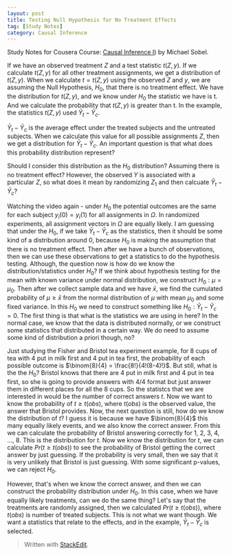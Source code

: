 ```yaml
---
layout: post
title: Testing Null Hypothesis for No Treatment Effects
tag: [Study Notes]
category: Causal Inference
---
```


Study Notes for Cousera Course: [Causal Inference I](https://www.coursera.org/learn/causal-inference)) by Michael Sobel.

If we have an observed treatment $Z$ and a test statistic $t(Z, y)$. If we calculate $t(Z, y)$ for all other treatment assignments, we get a distribution of $t(Z, y)$. When we calculate $t = t(Z, y)$ using the observed $Z$ and $y$, we are assuming the Null Hypothesis, $H_0$, that there is no treatment effect. We have the distribution for $t(Z, y)$, and we know under $H_0$ the statistic we have is t. And we calculate the probability that $t(Z, y)$ is greater than t. In the example, the statistics $t(Z, y)$ used $\bar{Y}_t - \bar{Y}_c$. 

$\bar{Y}_t - \bar{Y}_c$ is the average effect under the treated subjects and the untreated subjects. When we calculate this value for all possible assignments $Z$, then we get a distribution for $\bar{Y}_t - \bar{Y}_c$. An important question is that what does this probability distribution represent?

Should I consider this distribution as the $H_0$ distribution? Assuming there is no treatment effect? However, the observed $Y$ is associated with a particular $Z$, so what does it mean by randomizing $Z_1$ and then calcuate $\bar{Y}_t - \bar{Y}_c$?

Watching the video again - under $H_0$ the potential outcomes are the same for each subject $y_i(0) = y_i(1)$ for all assignments in $\Omega$. In randomized experiments, all assignment vectors in $\Omega$ are equally likely. I am guessing that under the $H_0$, if we take $\bar{Y}_t - \bar{Y}_c$ as the statistics, then it should be some kind of a distribution around 0, because $H_0$ is making the assumption that there is no treatment effect. Then after we have a bunch of observations, then we can use these observations to get a statistics to do the hypothesis testing. Although, the question now is how do we know the distribution/statistics under $H_0$? If we think about hypothesis testing for the mean with known variance under normal distribution, we construct $H_0:\mu=\mu_0$. Then after we collect sample data and we have $\bar{x}$, we find the cumulated probability of  $\mu \geq \bar{x}$ from the normal distribution of $\mu$ with   mean $\mu_0$ and some fixed variance. In this $H_0$ we need to construct something like $H_0: \bar{Y}_t - \bar{Y}_c=0$. The first thing is that what is the statistics we are using in here? In the normal case, we know that the data is distributed normally, or we construct some statistics that distributed in a certain way. We do need to assume some kind of distribution a priori though, no? 

Just studying the Fisher and Bristol tea experiment example, for 8 cups of tea with 4 put in milk first and 4 put in tea first, the probability of each possible outcome is $\binom{8}{4} = \frac{8!}{4!(8-4)!}$. But still, what is the the $H_0$? Bristol knows that there are 4 put in milk first and 4 put in tea first, so she is going to provide answers with 4/4 format but just answer them in different places for all the 8 cups. So the statistcs that we are interested in would be the number of correct answers $t$. Now we want to know the probability of $t\geq t(obs)$, where $t(obs)$ is the observed value, the answer that Bristol provides. Now, the next question is still, how do we know the distribution of $t$? I guess it is because we have $\binom{8}{4}$ this many equally likely events, and we also know the correct answer. From this we can calculate the probability of Bristol answering correctly for 1, 2, 3, 4, ..., 8. This is the distribution for $t$. Now we know the distribution for $t$, we can calculate $Pr(t\geq t(obs))$ to see the probability of Bristol getting the correct answer by just guessing. If the probability is very small, then we say that it is very unlikely that Bristol is just guessing. With some significant p-values, we can reject $H_0$. 

However, that's when we know the correct answer, and then we can construct the probability distribution under $H_0$. In this case, when we have equally likely treatments, can we do the same thing? Let's say that the treatments are randomly assigned, then we calculated $Pr(t\geq t(obs))$, where $t(obs)$ is number of treated subjects. This is not what we want though. We want a statistics that relate to the effects, and in the example,  $\bar{Y}_t - \bar{Y}_c$ is selected. 







> Written with [StackEdit](https://stackedit.io/).
<!--stackedit_data:
eyJoaXN0b3J5IjpbLTI4NTY0NTIzNSw2NDQzNzM2MzUsLTE0OD
UxMDgwNzEsLTEwOTgyMjc3OTUsMTMxMTQ1ODg3MSw1NjYyMDY2
MzgsLTE5NTM0MTM4NjQsMjAwNzQ1NTMyNSwtMjA2OTcwODU0NV
19
-->